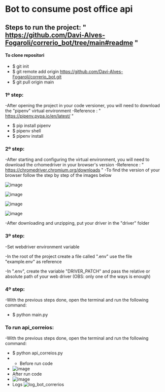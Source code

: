 # Bot to consume post office api

## Steps to run the project: " https://github.com/Davi-Alves-Fogaroli/correrio_bot/tree/main#readme "

#### To clone repositori 
- $ git init 
- $ git remote add origin https://github.com/Davi-Alves-Fogaroli/correrio_bot.git
- $ git pull origin main

### 1º step: 
-After opening the project in your code versioner, you will need to download the "pipenv" virtual environment
-Reference : " https://pipenv.pypa.io/en/latest/ "
- $ pip install pipenv
- $ pipenv shell
- $ pipenv install

### 2º step:
-After starting and configuring the virtual environment, you will need to download the crhomedriver in your browser's version
-Reference : " https://chromedriver.chromium.org/downloads "
-To find the version of your browser follow the step by step of the images below

![image](https://user-images.githubusercontent.com/61630258/170256891-c7cdcf28-6f35-4765-891c-64ef388c2182.png)

![image](https://user-images.githubusercontent.com/61630258/170257075-632d6097-9768-41e3-a35e-cc29492da081.png)

![image](https://user-images.githubusercontent.com/61630258/170257175-f8e02982-8de8-4e00-9294-6e04b4496000.png)

![image](https://user-images.githubusercontent.com/61630258/170257210-bcd4bfd1-5c0b-4378-9704-77dd3b7d6fb3.png)

-After downloading and unzipping, put your driver in the "driver" folder

### 3º step:
-Set webdriver environment variable

-In the root of the project create a file called ".env" use the file "example.env" as reference

-In ".env", create the variable "DRIVER_PATCH" and pass the relative or absolute path of your web driver (OBS: only one of the ways is enough)

### 4º step:
-With the previous steps done, open the terminal and run the following command:
- $ python main.py

### To run api_correios:
-With the previous steps done, open the terminal and run the following command:
- $ python api_correios.py
- - Before run code 
- ![image](https://user-images.githubusercontent.com/61630258/174611707-27dd7ccd-2186-4861-99d0-9bc4c68dcec6.png)
- After run code 
- ![image](https://user-images.githubusercontent.com/61630258/174611748-2d73ecc7-a209-46f1-b939-73962e0259d0.png)
- Logs 
![log_bot_correrios](https://user-images.githubusercontent.com/61630258/174612155-43d3045c-1d9c-4b4e-84b5-4603ea95e1b6.png)
